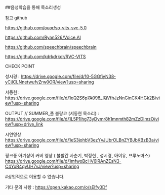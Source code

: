 ##음성학습을 통해 목소리생성

참고 github

https://github.com/ouor/so-vits-svc-5.0

https://github.com/Ryan526/Voice.AI

https://github.com/speechbrain/speechbrain

https://github.com/kdrkdrkdr/RVC-VITS


CHECK POINT 

성시경 : https://drive.google.com/file/d/10-5GGfiyN38-yCjICLNnetwufvZrw0OR/view?usp=sharing

서동현 : https://drive.google.com/file/d/1oQ2S6p7A098_IQVfhJzNnGinCK4HGk2B/view?usp=sharing

OUTPUT //
SUMMER_폴 블랑코 (서동현 목소리) : https://drive.google.com/file/d/1L5P1Ihg73yDymr8h1mnmth82mZzDlmzO/view?usp=drive_link

시연영상
https://drive.google.com/file/d/1eS3johbV3ezYvJUbrOLBnZYBJbKBzB3a/view?usp=sharing

핑크퐁 아기상어 커버 영상 ( 볼빨간 사춘기, 박정현 , 성시경, 아이유, 브루노마스)
https://drive.google.com/file/d/1mfwoBcHV6lRAnZEsN3-C4YoR4qyUH7vJ/view?usp=sharing

#상업적으로 이용할 수 없습니다.


기타 문의 사항 :  https://open.kakao.com/o/sEIfy0Df
